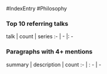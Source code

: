 #IndexEntry #Philosophy
### Top 10 referring talks
talk | count | series
:- | - |: -

### Paragraphs with 4+ mentions
summary | description | count
:- | : - | -

